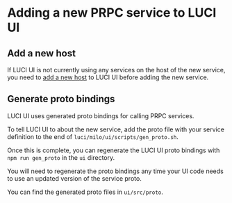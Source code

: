# Adding a new PRPC service to LUCI UI

## Add a new host

If LUCI UI is not currently using any services on the host of the new service, you need to [add a new host](add_new_host.md) to LUCI UI before adding the new service.

## Generate proto bindings

LUCI UI uses generated proto bindings for calling PRPC services.

To tell LUCI UI to about the new service, add the proto file with your service definition to the end of `luci/milo/ui/scripts/gen_proto.sh`.

Once this is complete, you can regenerate the LUCI UI proto bindings with `npm run gen_proto` in the `ui` directory.

You will need to regenerate the proto bindings any time your UI code needs to use an updated version of the service proto.

You can find the generated proto files in `ui/src/proto`.
